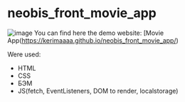 # neobis_front_movie_app
![image](https://user-images.githubusercontent.com/119394857/236299976-ac020def-02ee-45f9-9242-38f3e485b319.png)
You can find here the demo website:
[Movie App(https://kerimaaaa.github.io/neobis_front_movie_app/)

Were used:
- HTML
- CSS
- БЭМ
- JS(fetch, EventListeners, DOM to render, localstorage)
